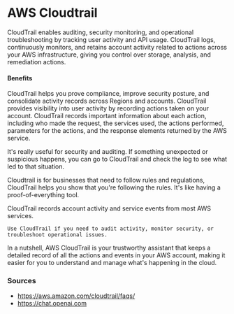 # AWS Cloudtrail 
CloudTrail enables auditing, security monitoring, and operational troubleshooting by tracking user activity and API usage. CloudTrail logs, continuously monitors, and retains account activity related to actions across your AWS infrastructure, giving you control over storage, analysis, and remediation actions.

#### Benefits 
CloudTrail helps you prove compliance, improve security posture, and consolidate activity records across Regions and accounts. CloudTrail provides visibility into user activity by recording actions taken on your account. CloudTrail records important information about each action, including who made the request, the services used, the actions performed, parameters for the actions, and the response elements returned by the AWS service.

It's really useful for security and auditing. If something unexpected or suspicious happens, you can go to CloudTrail and check the log to see what led to that situation.   

Cloudtrail is for businesses that need to follow rules and regulations, CloudTrail helps you show that you're following the rules. It's like having a proof-of-everything tool.

CloudTrail records account activity and service events from most AWS services.  

    Use CloudTrail if you need to audit activity, monitor security, or troubleshoot operational issues.


In a nutshell, AWS CloudTrail is your trustworthy assistant that keeps a detailed record of all the actions and events in your AWS account, making it easier for you to understand and manage what's happening in the cloud.

### Sources
* https://aws.amazon.com/cloudtrail/faqs/ 
* https://chat.openai.com 